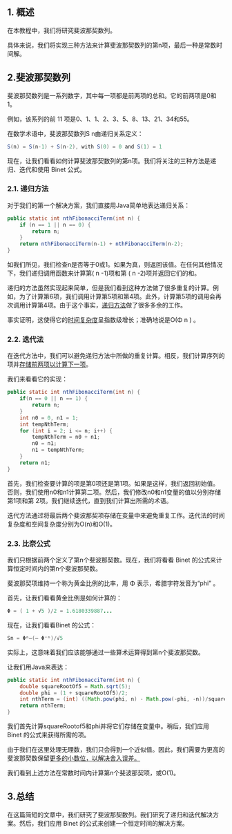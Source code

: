 ## 1. 概述

在本教程中，我们将研究斐波那契数列。

具体来说，我们将实现三种方法来计算斐波那契数列的第n项，最后一种是常数时间解。

## 2.斐波那契数列

斐波那契数列是一系列数字，其中每一项都是前两项的总和。它的前两项是0和1。

例如，该系列的前 11 项是0、1、1、2、3、5、8、13、21、34和55。

在数学术语中，斐波那契数列S n由递归关系定义：

```java
S(n) = S(n-1) + S(n-2), with S(0) = 0 and S(1) = 1
```

现在，让我们看看如何计算斐波那契数列的第n项。我们将关注的三种方法是递归、迭代和使用 Binet 公式。

### 2.1. 递归方法

对于我们的第一个解决方案，我们直接用Java简单地表达递归关系：

```java
public static int nthFibonacciTerm(int n) {
    if (n == 1 || n == 0) {
        return n;
    }
    return nthFibonacciTerm(n-1) + nthFibonacciTerm(n-2);
}
```

如我们所见，我们检查n是否等于0或1。如果为真，则返回该值。在任何其他情况下，我们递归调用函数来计算第( n -1)项和第 ( n -2)项并返回它们的和。

递归的方法虽然实现起来简单，但是我们看到这种方法做了很多重复的计算。例如，为了计算第6项，我们调用计算第5项和第4项。此外，计算第5项的调用会再次调用计算第4项。由于这个事实，[递归方法](https://www.baeldung.com/java-recursion)做了很多多余的工作。

事实证明，这使得它的[时间复杂度](https://www.baeldung.com/cs/fibonacci-computational-complexity)呈指数级增长；准确地说是O(Φ n ) 。

### 2.2. 迭代法

在迭代方法中，我们可以避免递归方法中所做的重复计算。相反，我们计算序列的项并[存储前两项以计算下一项](https://www.baeldung.com/java-knapsack#dp)。

我们来看看它的实现：

```java
public static int nthFibonacciTerm(int n) {
    if(n == 0 || n == 1) {
        return n;
    }
    int n0 = 0, n1 = 1;
    int tempNthTerm;
    for (int i = 2; i <= n; i++) {
        tempNthTerm = n0 + n1;
        n0 = n1;
        n1 = tempNthTerm;
    }
    return n1;
}
```

首先，我们检查要计算的项是第0项还是第1项。如果是这样，我们返回初始值。否则，我们使用n0和n1计算第二项。然后，我们修改n0和n1变量的值以分别存储第1项和第 2项。我们继续迭代，直到我们计算出所需的术语。

迭代方法通过将最后两个斐波那契项存储在变量中来避免重复工作。迭代法的时间复杂度和空间复杂度分别为O(n)和O(1)。

### 2.3. 比奈公式

我们只根据前两个定义了第n个斐波那契数。现在，我们将看看 Binet 的公式来计算恒定时间内的第n个斐波那契数。

斐波那契项维持一个称为黄金比例的比率，用 Φ 表示，希腊字符发音为“phi” 。

首先，让我们看看黄金比例是如何计算的：

```java
Φ = ( 1 + √5 )/2 = 1.6180339887...
```

现在，让我们看看Binet 的公式：

```java
Sn = Φⁿ–(– Φ⁻ⁿ)/√5
```

实际上，这意味着我们应该能够通过一些算术运算得到第n个斐波那契数。

让我们用Java来表达：

```java
public static int nthFibonacciTerm(int n) {
    double squareRootOf5 = Math.sqrt(5);
    double phi = (1 + squareRootOf5)/2;
    int nthTerm = (int) ((Math.pow(phi, n) - Math.pow(-phi, -n))/squareRootOf5);
    return nthTerm;
}
```

我们首先计算squareRootof5和phi并将它们存储在变量中。稍后，我们应用 Binet 的公式来获得所需的项。

由于我们在这里处理无理数，我们只会得到一个近似值。因此，我们需要为更高的斐波那契数保留[更多的小数位，以解决舍入误差。](https://www.baeldung.com/java-bigdecimal-biginteger)

我们看到上述方法在常数时间内计算第n个斐波那契项，或O(1)。

## 3.总结

在这篇简短的文章中，我们研究了斐波那契数列。我们研究了递归和迭代解决方案。然后，我们应用 Binet 的公式来创建一个恒定时间的解决方案。